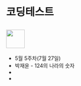 # 코딩테스트

## <img src="https://velog.velcdn.com/images%2Fjesahan%2Fpost%2Fd2c41950-b7ca-45fb-876c-59c7a3ca1f99%2Fimage.png" height="50"/>



* 5월 5주차(7월 27일)
 * 박재윤 - 124의 나라의 숫자
 *
 *
